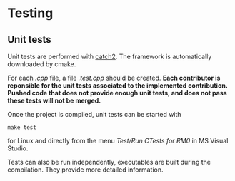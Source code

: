# Testing

## Unit tests

Unit tests are performed with [catch2](https://github.com/catchorg/Catch2). The framework is automatically downloaded by cmake.

For each *.cpp* file, a file *.test.cpp* should be created. **Each contributor is reponsible for the unit tests associated to the implemented contribution. Pushed code that does not provide enough unit tests, and does not pass these tests will not be merged.**

Once the project is compiled, unit tests can be started with
```shell
make test
```
for Linux and directly from the menu *Test/Run CTests for RM0* in MS Visual Studio.

Tests can also be run independently, executables are built during the compilation. They provide more detailed information.